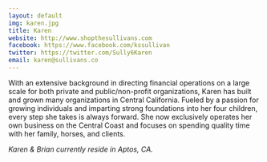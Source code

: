 ```yaml
---
layout: default
img: karen.jpg
title: Karen
website: http://www.shopthesullivans.com
facebook: https://www.facebook.com/kssullivan
twitter: https://twitter.com/Sully6Karen
email: karen@sullivans.co
---
```


With an extensive background in directing financial operations on a large scale
for both private and public/non-profit organizations, Karen has built and grown
many organizations in Central California. Fueled by a passion for growing
individuals and imparting strong foundations into her four children, every step
she takes is always forward. She now exclusively operates her own business on
the Central Coast and focuses on spending quality time with her family, horses,
and clients.

_Karen & Brian currently reside in Aptos, CA._
